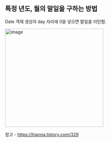 ## 특정 년도, 월의 말일을 구하는 방법
Date 객체 생성자 day 자리에 0을 넣으면 말일을 리턴함.

<img width="321" alt="image" src="https://user-images.githubusercontent.com/73823388/159276397-1e9cb2d7-17f6-4632-82eb-7a0a499e41e0.png">

참고 - https://hianna.tistory.com/329
